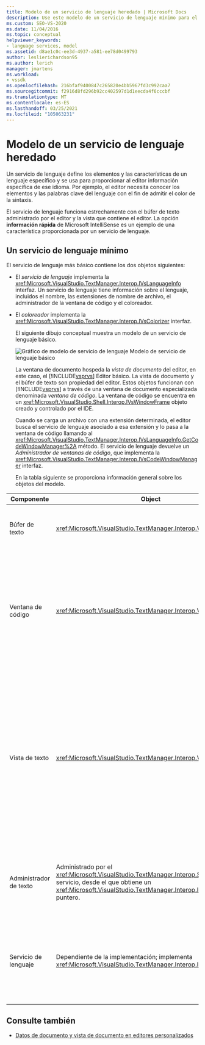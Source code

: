 ```yaml
---
title: Modelo de un servicio de lenguaje heredado | Microsoft Docs
description: Use este modelo de un servicio de lenguaje mínimo para el editor principal de Visual Studio como guía para crear su propio servicio de lenguaje.
ms.custom: SEO-VS-2020
ms.date: 11/04/2016
ms.topic: conceptual
helpviewer_keywords:
- language services, model
ms.assetid: d8ae1c0c-ee3d-4937-a581-ee78d0499793
author: leslierichardson95
ms.author: lerich
manager: jmartens
ms.workload:
- vssdk
ms.openlocfilehash: 216bfaf9400847c265820e4bb5967fd3c992caa7
ms.sourcegitcommit: f2916d8fd296b92cc402597d1d1eecda4f6cccbf
ms.translationtype: MT
ms.contentlocale: es-ES
ms.lasthandoff: 03/25/2021
ms.locfileid: "105063231"
---
```

# <a name="model-of-a-legacy-language-service"></a>Modelo de un servicio de lenguaje heredado
Un servicio de lenguaje define los elementos y las características de un lenguaje específico y se usa para proporcionar al editor información específica de ese idioma. Por ejemplo, el editor necesita conocer los elementos y las palabras clave del lenguaje con el fin de admitir el color de la sintaxis.

 El servicio de lenguaje funciona estrechamente con el búfer de texto administrado por el editor y la vista que contiene el editor. La opción **información rápida** de Microsoft IntelliSense es un ejemplo de una característica proporcionada por un servicio de lenguaje.

## <a name="a-minimal-language-service"></a>Un servicio de lenguaje mínimo
 El servicio de lenguaje más básico contiene los dos objetos siguientes:

- El *servicio de lenguaje* implementa la <xref:Microsoft.VisualStudio.TextManager.Interop.IVsLanguageInfo> interfaz. Un servicio de lenguaje tiene información sobre el lenguaje, incluidos el nombre, las extensiones de nombre de archivo, el administrador de la ventana de código y el coloreador.

- El *coloreador* implementa la <xref:Microsoft.VisualStudio.TextManager.Interop.IVsColorizer> interfaz.

  El siguiente dibujo conceptual muestra un modelo de un servicio de lenguaje básico.

  ![Gráfico de modelo de servicio de lenguaje](../../extensibility/media/vslanguageservicemodel.gif "vsLanguageServiceModel") Modelo de servicio de lenguaje básico

  La ventana de documento hospeda la *vista de documento* del editor, en este caso, el [!INCLUDE[vsprvs](../../code-quality/includes/vsprvs_md.md)] Editor básico. La vista de documento y el búfer de texto son propiedad del editor. Estos objetos funcionan con [!INCLUDE[vsprvs](../../code-quality/includes/vsprvs_md.md)] a través de una ventana de documento especializada denominada *ventana de código*. La ventana de código se encuentra en un <xref:Microsoft.VisualStudio.Shell.Interop.IVsWindowFrame> objeto creado y controlado por el IDE.

  Cuando se carga un archivo con una extensión determinada, el editor busca el servicio de lenguaje asociado a esa extensión y lo pasa a la ventana de código llamando al <xref:Microsoft.VisualStudio.TextManager.Interop.IVsLanguageInfo.GetCodeWindowManager%2A> método. El servicio de lenguaje devuelve un *Administrador de ventanas de código*, que implementa la <xref:Microsoft.VisualStudio.TextManager.Interop.IVsCodeWindowManager> interfaz.

  En la tabla siguiente se proporciona información general sobre los objetos del modelo.

| Componente | Object | Función |
|------------------| - | - |
| Búfer de texto | <xref:Microsoft.VisualStudio.TextManager.Interop.VsTextBuffer> | Secuencia de texto de lectura/escritura Unicode. El texto puede usar otras codificaciones. |
| Ventana de código | <xref:Microsoft.VisualStudio.TextManager.Interop.VsCodeWindow> | Ventana de documento que contiene una o más vistas de texto. Cuando [!INCLUDE[vsprvs](../../code-quality/includes/vsprvs_md.md)] está en modo de interfaz de múltiples documentos (MDI), la ventana de código es un elemento secundario de MDI. |
| Vista de texto | <xref:Microsoft.VisualStudio.TextManager.Interop.VsTextView> | Ventana que permite al usuario navegar y ver texto mediante el teclado y el mouse. Aparece una vista de texto para el usuario como editor. Puede usar vistas de texto en ventanas de editor normales, en la ventana de salida y en la ventana inmediato. Además, puede configurar una o varias vistas de texto dentro de una ventana de código. |
| Administrador de texto | Administrado por el <xref:Microsoft.VisualStudio.TextManager.Interop.SVsTextManager> servicio, desde el que obtiene un <xref:Microsoft.VisualStudio.TextManager.Interop.IVsTextManager> puntero. | Componente que mantiene la información común compartida por todos los componentes descritos anteriormente. |
| Servicio de lenguaje | Dependiente de la implementación; implementa <xref:Microsoft.VisualStudio.TextManager.Interop.IVsLanguageInfo> | Objeto que proporciona al editor información específica del lenguaje, como el resaltado de sintaxis, la finalización de instrucciones y la coincidencia de llaves. |

## <a name="see-also"></a>Consulte también
- [Datos de documento y vista de documento en editores personalizados](../../extensibility/document-data-and-document-view-in-custom-editors.md)
